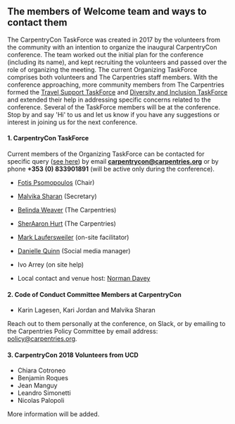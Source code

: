 ## The members of Welcome team and ways to contact them

The CarpentryCon TaskForce was created in 2017 by the volunteers from the community with an intention to organize the inaugural CarpentryCon conference. The team worked out the initial plan for the conference (including its name), and kept recruiting the volunteers and passed over the role of organizing the meeting. The current Organizing TaskForce comprises both volunteers and The Carpentries staff members. With the conference approaching, more community members from The Carpentries formed the [Travel Support TaskForce](https://github.com/carpentries/carpentrycon/blob/master/travel_support.md) and [Diversity and Inclusion TaskForce](https://github.com/carpentries/carpentrycon/blob/master/venue.md) and extended their help in addressing specific concerns related to the conference. Several of the TaskForce members will be at the conference. Stop by and say 'Hi' to us and let us know if you have any suggestions or interest in joining us for the next conference.

#### 1. CarpentryCon TaskForce

Current members of the Organizing TaskForce can be contacted for specific query ([see here](http://www.carpentrycon.org/#contact)) by email **carpentrycon@carpentries.org** or by phone **+353 (0) 833901891** (will be active only during the conference).

- [Fotis Psomopoulos](https://github.com/carpentries/carpentrycon/blob/master/ShortBio/TaskForce/FotisPsomopoulos-bio.md) (Chair)
- [Malvika Sharan](https://github.com/carpentries/carpentrycon/blob/master/ShortBio/TaskForce/MalvikaSharan-bio.md) (Secretary)
- [Belinda Weaver](https://github.com/carpentries/carpentrycon/blob/master/ShortBio/TaskForce/BelindaWeaver-bio.md) (The Carpentries)
- [SherAaron Hurt](https://github.com/carpentries/carpentrycon/blob/master/ShortBio/TaskForce/SherAaronHurt-bio.md) (The Carpentries)
- [Mark Laufersweiler](https://github.com/carpentries/carpentrycon/blob/master/ShortBio/TaskForce/MarkLaufersweiler-bio.md) (on-site facilitator)
- [Danielle Quinn](https://github.com/carpentries/carpentrycon/blob/master/ShortBio/TaskForce/DanielleQuinn-bio.md) (Social media manager)
- Ivo Arrey (on site help)

- Local contact and venue host: [Norman Davey](https://github.com/carpentries/carpentrycon/blob/master/ShortBio/LocalOrganizers/NormanDavey-bio.md)

#### 2. Code of Conduct Committee Members at CarpentryCon

- Karin Lagesen, Kari Jordan and Malvika Sharan

Reach out to them personally at the conference, on Slack, or by emailing to the Carpentries Policy Committee by email address: policy@carpentries.org.

#### 3. CarpentryCon 2018 Volunteers from UCD

- Chiara Cotroneo
- Benjamin Roques
- Jean Manguy
- Leandro Simonetti
- Nicolas Palopoli

More information will be added. 
